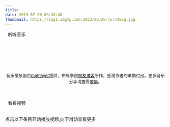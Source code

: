 ```yaml
---
title: 
date: 2019-07-30 09:33:48
thumbnail: https://img1.imgtp.com/2022/06/25/7ur7dBsg.jpg
---
```

<div class="music-container">
    <div class="music-player">
        <div class="d-title">
                <i class="fa fa-music"></i>&nbsp;&nbsp;听听音乐
        </div>
        <br/>
    </div>
    <div id="musicarea">
        <div class="music"></div>
        <p id="p_message"><span id="music_story_message" class="span_animation"></span></p>
        <br/>
        <ul id="musiclist"></ul>
        <br/>
        <div id="desc"></div>
    </div>
</div>

<link rel="stylesheet" href="/css/meplayer.min.css"/>
<script type="text/javascript" defer src="/js/meplayer.js"></script>
<script type="text/javascript" defer src="/js/music.js"></script>

<br/>
<p style = "text-align:center"><span style="font-size:13px;">音乐播放器由<a href="https://github.com/newraina/mePlayer" target="_blank" rel="noopener">mePlayer</a>提供，布局参照<a href="https://dp2px.com/music/" target="_blank" rel="noopener">网友博客</a>所作，感谢作者的辛勤付出。更多音乐分享请查看<a href="https://removeif.github.io/music/">歌单</a>。</span></p>
<link rel="stylesheet" href="/css/DPlayer.min.css"/>
<br/>
<br/>
<div class="video-player">
    <div class="d-title">
            <i class="fa fa-video-camera"></i>&nbsp;&nbsp;看看视频
    </div>
    <br/>
    <p class="hits">点击以下条目开始播放视频,向下滑动查看更多</p>
    <div id="video-list"></div>
    <br/>
    <div id="dplayer"><br/></div>
</div>
<script src="/js/DPlayer.min.js"></script>
